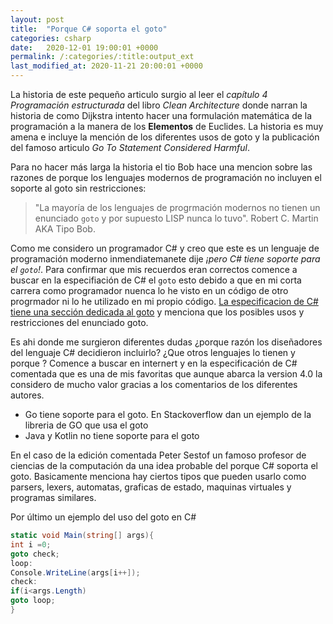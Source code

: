 ```yaml
---
layout: post
title:  "Porque C# soporta el goto"
categories: csharp
date:   2020-12-01 19:00:01 +0000
permalink: /:categories/:title:output_ext
last_modified_at: 2020-11-21 20:00:01 +0000
---
```


La historia de este pequeño articulo surgio al leer el _capítulo 4 Programación estructurada_ del libro _Clean Architecture_ donde narran la historia de como Dijkstra intento hacer una
formulación matemática de la programación a la manera de los **Elementos** de Euclides. La historia es muy amena e incluye la mención de los diferentes usos de goto  y la publicación del famoso articulo _Go To Statement Considered Harmful_.

Para no hacer más larga la historia el tio Bob hace una mencion sobre las razones de porque los lenguajes modernos de programación no incluyen el soporte al goto sin restricciones:

> "La mayoría de los lenguajes de progrmación modernos no tienen un enunciado `goto` y por supuesto LISP nunca lo tuvo". Robert C. Martin AKA Tipo Bob.

Como me considero un programador C# y creo que este es un lenguaje de programación moderno inmendiatemanete dije _¡pero C# tiene soporte para el `goto`!_. Para confirmar que mis recuerdos eran correctos comence a buscar en la especifiación de C#
el `goto` esto debido a que en mi corta carrera como programador nuenca lo he visto en un código de otro progrmador ni lo he utilizado en mi propio código. [La especificacion de C# tiene una sección dedicada al goto](https://docs.microsoft.com/en-us/dotnet/csharp/language-reference/language-specification/statements#the-goto-statement) y menciona que los posibles usos y restricciones del enunciado goto.

Es ahi donde me surgieron diferentes dudas ¿porque razón los diseñadores del lenguaje C# decidieron incluirlo? ¿Que otros lenguajes lo tienen y porque ?
Comence a buscar en internert y en la especificación de C# comentada que es una de mis favoritas que aunque abarca la version 4.0 la considero de mucho valor gracias a los comentarios de los diferentes autores.

* Go tiene soporte para el goto. En Stackoverflow dan un ejemplo de la libreria de GO que usa el goto
* Java y Kotlin no tiene soporte para el goto

En el caso de la edición comentada Peter Sestof un famoso profesor de ciencias de la computación da una idea probable del porque C# soporta el goto. Basicamente menciona hay ciertos tipos que pueden usarlo como parsers, lexers, automatas, graficas de estado, maquinas virtuales y programas similares.

Por último un ejemplo del uso del goto en C# 

```cs
static void Main(string[] args){
int i =0;
goto check;
loop:
Console.WriteLine(args[i++]);
check:
if(i<args.Length)
goto loop;
}
```
